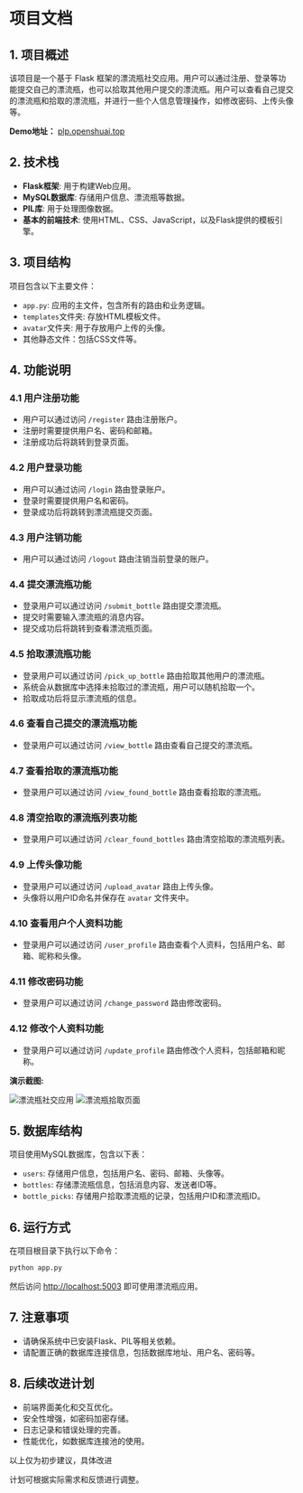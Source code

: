 # 项目文档

## 1. 项目概述

该项目是一个基于 Flask 框架的漂流瓶社交应用。用户可以通过注册、登录等功能提交自己的漂流瓶，也可以拾取其他用户提交的漂流瓶。用户可以查看自己提交的漂流瓶和拾取的漂流瓶，并进行一些个人信息管理操作，如修改密码、上传头像等。

**Demo地址：** [plp.openshuai.top](http://plp.openshuai.top)

## 2. 技术栈

- **Flask框架**: 用于构建Web应用。
- **MySQL数据库**: 存储用户信息、漂流瓶等数据。
- **PIL库**: 用于处理图像数据。
- **基本的前端技术**: 使用HTML、CSS、JavaScript，以及Flask提供的模板引擎。

## 3. 项目结构

项目包含以下主要文件：

- `app.py`: 应用的主文件，包含所有的路由和业务逻辑。
- `templates`文件夹: 存放HTML模板文件。
- `avatar`文件夹: 用于存放用户上传的头像。
- 其他静态文件：包括CSS文件等。

## 4. 功能说明

### 4.1 用户注册功能

- 用户可以通过访问 `/register` 路由注册账户。
- 注册时需要提供用户名、密码和邮箱。
- 注册成功后将跳转到登录页面。

### 4.2 用户登录功能

- 用户可以通过访问 `/login` 路由登录账户。
- 登录时需要提供用户名和密码。
- 登录成功后将跳转到漂流瓶提交页面。

### 4.3 用户注销功能

- 用户可以通过访问 `/logout` 路由注销当前登录的账户。

### 4.4 提交漂流瓶功能

- 登录用户可以通过访问 `/submit_bottle` 路由提交漂流瓶。
- 提交时需要输入漂流瓶的消息内容。
- 提交成功后将跳转到查看漂流瓶页面。

### 4.5 拾取漂流瓶功能

- 登录用户可以通过访问 `/pick_up_bottle` 路由拾取其他用户的漂流瓶。
- 系统会从数据库中选择未拾取过的漂流瓶，用户可以随机拾取一个。
- 拾取成功后将显示漂流瓶的信息。

### 4.6 查看自己提交的漂流瓶功能

- 登录用户可以通过访问 `/view_bottle` 路由查看自己提交的漂流瓶。

### 4.7 查看拾取的漂流瓶功能

- 登录用户可以通过访问 `/view_found_bottle` 路由查看拾取的漂流瓶。

### 4.8 清空拾取的漂流瓶列表功能

- 登录用户可以通过访问 `/clear_found_bottles` 路由清空拾取的漂流瓶列表。

### 4.9 上传头像功能

- 登录用户可以通过访问 `/upload_avatar` 路由上传头像。
- 头像将以用户ID命名并保存在 `avatar` 文件夹中。

### 4.10 查看用户个人资料功能

- 登录用户可以通过访问 `/user_profile` 路由查看个人资料，包括用户名、邮箱、昵称和头像。

### 4.11 修改密码功能

- 登录用户可以通过访问 `/change_password` 路由修改密码。

### 4.12 修改个人资料功能

- 登录用户可以通过访问 `/update_profile` 路由修改个人资料，包括邮箱和昵称。

**演示截图:**

![漂流瓶社交应用](screenshots/screenshot1.png)
![漂流瓶拾取页面](screenshots/screenshot2.png)

## 5. 数据库结构

项目使用MySQL数据库，包含以下表：

- `users`: 存储用户信息，包括用户名、密码、邮箱、头像等。
- `bottles`: 存储漂流瓶信息，包括消息内容、发送者ID等。
- `bottle_picks`: 存储用户拾取漂流瓶的记录，包括用户ID和漂流瓶ID。

## 6. 运行方式

在项目根目录下执行以下命令：

```bash
python app.py
```

然后访问 [http://localhost:5003](http://localhost:5003) 即可使用漂流瓶应用。

## 7. 注意事项

- 请确保系统中已安装Flask、PIL等相关依赖。
- 请配置正确的数据库连接信息，包括数据库地址、用户名、密码等。

## 8. 后续改进计划

- 前端界面美化和交互优化。
- 安全性增强，如密码加密存储。
- 日志记录和错误处理的完善。
- 性能优化，如数据库连接池的使用。

以上仅为初步建议，具体改进

计划可根据实际需求和反馈进行调整。